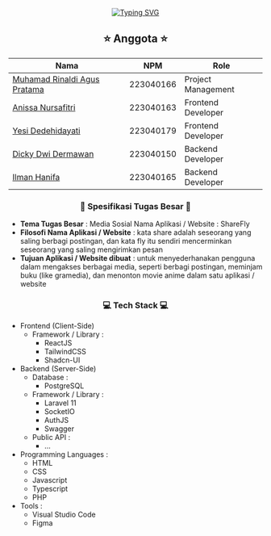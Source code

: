 <center>

[![Typing SVG](https://readme-typing-svg.herokuapp.com?font=Architects+Daughter&size=24&pause=1000&center=true&vCenter=true&width=800&lines=Welcome+To+Cookie+Army+Kelompok+2+Praktikum+Web+2024)](https://git.io/typing-svg)

## ⭐ Anggota ⭐

| Nama | NPM | Role |
| - | - | - |
| [Muhamad Rinaldi Agus Pratama]('https://github.com/aldiipratama') | 223040166 | Project Management |
| [Anissa Nursafitri]('https://github.com/nissaspotfy') | 223040163 | Frontend Developer |
| [Yesi Dedehidayati]('https://github.com/yesihere') | 223040179 | Frontend Developer |
| [Dicky Dwi Dermawan]('https://github.com/DickyDD6') | 223040150 | Backend Developer |
| [Ilman Hanifa]('https://github.com/IlmanHanifa223040165') | 223040165 | Backend Developer |

</center>

### <center>📖 Spesifikasi Tugas Besar 📖</center>
- <strong>Tema Tugas Besar</strong> : Media Sosial
Nama Aplikasi / Website : ShareFly
- <strong>Filosofi Nama Aplikasi / Website</strong> : kata share adalah seseorang yang saling berbagi postingan, dan kata fly itu sendiri mencerminkan seseorang yang saling mengirimkan pesan
- <strong>Tujuan Aplikasi / Website dibuat</strong> : untuk menyederhanakan pengguna dalam mengakses berbagai media, seperti berbagi postingan, meminjam buku (like gramedia), dan menonton movie anime dalam satu aplikasi / website

### <center>💻 Tech Stack 💻</center>
- Frontend (Client-Side)
  - Framework / Library :
    - ReactJS
    - TailwindCSS
    - Shadcn-UI
- Backend (Server-Side)
  - Database :
    - PostgreSQL
  - Framework / Library :
    - Laravel 11
    - SocketIO
    - AuthJS
    - Swagger
  - Public API :
    - ...
- Programming Languages :
  - HTML
  - CSS
  - Javascript
  - Typescript
  - PHP
- Tools :
  - Visual Studio Code
  - Figma
